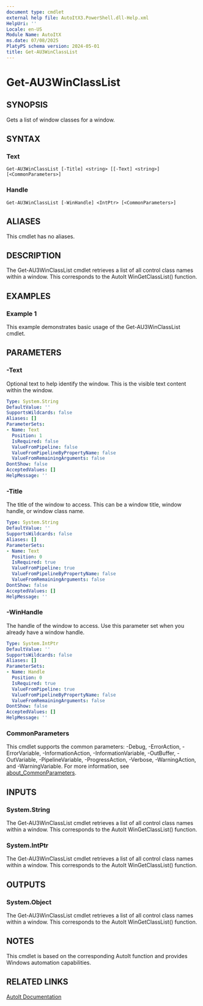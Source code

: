 ```yaml
---
document type: cmdlet
external help file: AutoItX3.PowerShell.dll-Help.xml
HelpUri: ''
Locale: en-US
Module Name: AutoItX
ms.date: 07/08/2025
PlatyPS schema version: 2024-05-01
title: Get-AU3WinClassList
---
```


# Get-AU3WinClassList

## SYNOPSIS

Gets a list of window classes for a window.

## SYNTAX

### Text

```
Get-AU3WinClassList [-Title] <string> [[-Text] <string>] [<CommonParameters>]
```

### Handle

```
Get-AU3WinClassList [-WinHandle] <IntPtr> [<CommonParameters>]
```

## ALIASES

This cmdlet has no aliases.

## DESCRIPTION

The Get-AU3WinClassList cmdlet retrieves a list of all control class names within a window. This corresponds to the AutoIt WinGetClassList() function.

## EXAMPLES

### Example 1

This example demonstrates basic usage of the Get-AU3WinClassList cmdlet.

## PARAMETERS

### -Text

Optional text to help identify the window. This is the visible text content within the window.

```yaml
Type: System.String
DefaultValue: ''
SupportsWildcards: false
Aliases: []
ParameterSets:
- Name: Text
  Position: 1
  IsRequired: false
  ValueFromPipeline: false
  ValueFromPipelineByPropertyName: false
  ValueFromRemainingArguments: false
DontShow: false
AcceptedValues: []
HelpMessage: ''
```

### -Title

The title of the window to access. This can be a window title, window handle, or window class name.

```yaml
Type: System.String
DefaultValue: ''
SupportsWildcards: false
Aliases: []
ParameterSets:
- Name: Text
  Position: 0
  IsRequired: true
  ValueFromPipeline: true
  ValueFromPipelineByPropertyName: false
  ValueFromRemainingArguments: false
DontShow: false
AcceptedValues: []
HelpMessage: ''
```

### -WinHandle

The handle of the window to access. Use this parameter set when you already have a window handle.

```yaml
Type: System.IntPtr
DefaultValue: ''
SupportsWildcards: false
Aliases: []
ParameterSets:
- Name: Handle
  Position: 0
  IsRequired: true
  ValueFromPipeline: true
  ValueFromPipelineByPropertyName: false
  ValueFromRemainingArguments: false
DontShow: false
AcceptedValues: []
HelpMessage: ''
```

### CommonParameters

This cmdlet supports the common parameters: -Debug, -ErrorAction, -ErrorVariable,
-InformationAction, -InformationVariable, -OutBuffer, -OutVariable, -PipelineVariable,
-ProgressAction, -Verbose, -WarningAction, and -WarningVariable. For more information, see
[about_CommonParameters](https://go.microsoft.com/fwlink/?LinkID=113216).

## INPUTS

### System.String

The Get-AU3WinClassList cmdlet retrieves a list of all control class names within a window. This corresponds to the AutoIt WinGetClassList() function.

### System.IntPtr

The Get-AU3WinClassList cmdlet retrieves a list of all control class names within a window. This corresponds to the AutoIt WinGetClassList() function.

## OUTPUTS

### System.Object

The Get-AU3WinClassList cmdlet retrieves a list of all control class names within a window. This corresponds to the AutoIt WinGetClassList() function.

## NOTES

This cmdlet is based on the corresponding AutoIt function and provides Windows automation capabilities.

## RELATED LINKS

[AutoIt Documentation](https://www.autoitscript.com/autoit3/docs/)










